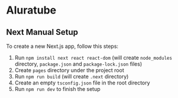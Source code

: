 # Aluratube

## Next Manual Setup

To create a new Next.js app, follow this steps:

1. Run `npm install next react react-dom` (will create `node_modules` directory, `package.json` and `package-lock.json` files)
2. Create `pages` directory under the project root
3. Run `npm run build` (will create `.next` directory)
4. Create an empty `tsconfig.json` file in the root directory
5. Run `npm run dev` to finish the setup
